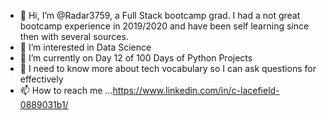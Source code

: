 - 👋 Hi, I’m @Radar3759, a Full Stack bootcamp grad. I had a not great bootcamp experience in 2019/2020 and have been self learning since then with several sources. 
- 👀 I’m interested in Data Science
- 🌱 I’m currently on Day 12 of 100 Days of Python Projects
- 💞️ I need to know more about tech vocabulary so I can ask questions for effectively
- 📫 How to reach me ...https://www.linkedin.com/in/c-lacefield-0889031b1/

<!---
Radar3759/Radar3759 is a ✨ special ✨ repository because its `README.md` (this file) appears on your GitHub profile.
You can click the Preview link to take a look at your changes.
--->
